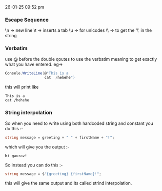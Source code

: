 26-01-25
09:52 pm

### Escape Sequence

\n -> new line
\t -> inserts a tab
\u -> for unicodes
\\\ -> to get the '\\' in the string

### Verbatim

use @ before the double qoutes to use the verbatim meaning to get exactly what you have entered.
eg-> 

``` c#
Console.WriteLine(@"This is a
				  cat  /hehehe")
```

this will print like 

```
This is a 
cat /hehehe
```

### String interpolation

So when you need to write using both hardcoded string and constant you do this :-

``` C#
string message = greeting + " " + firstName + "!";
```
 which will give you the output :-

```
hi gaurav!
```

So instead you can do this :-

``` C#
string message = $"{greeting} {firstName}!";
```
this will give the same output and its called strind interpolation. 